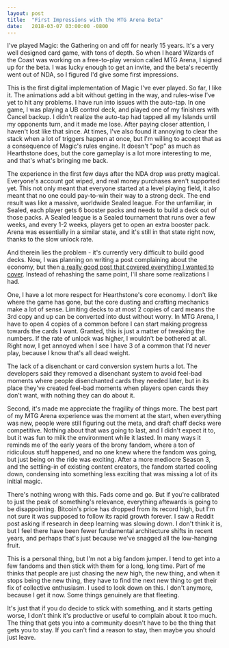 ```yaml
---
layout: post
title:  "First Impressions with the MTG Arena Beta"
date:   2018-03-07 03:00:00 -0800
---
```


I've played Magic: the Gathering on and off for nearly 15 years. It's a
very well designed card game, with tons of depth. So when I heard
Wizards of the Coast was working on a free-to-play version called MTG Arena, I
signed up for the beta. I was lucky enough to get an invite, and the beta's
recently went out of NDA, so I figured I'd give some first impressions.

This is the first digital implementation of Magic I've
ever played. So far, I like it.
The animations add a bit without getting in the way, and rules-wise I've yet
to hit any problems. I have run into issues with the auto-tap. In one game,
I was playing a UB control deck, and played one of my finishers with Cancel
backup. I didn't realize the auto-tap had tapped all my Islands until my
opponents turn, and it made me lose. After paying closer attention, I haven't
lost like that since. At times, I've also found it annoying to clear the stack
when a lot of triggers happen at once, but I'm willing to accept that as a
consequence of Magic's rules engine. It doesn't "pop" as much as Hearthstone
does, but the core gameplay is a lot more interesting to me, and that's what's
bringing me back.

The experience in the first few days after the NDA drop was pretty magical.
Everyone's account got wiped, and real money purchases aren't
supported yet. This not only meant that everyone started at a level playing
field, it also meant that no one could pay-to-win their way to a strong deck.
The end result was like a massive, worldwide Sealed league. For the
unfamiliar, in Sealed, each player gets 6 booster packs and needs to build a
deck out of those packs. A Sealed league is a Sealed tournament that runs over
a few weeks, and every 1-2 weeks, players get to open an extra booster pack.
Arena was essentially in a similar state, and it's still in that state right
now, thanks to the slow unlock rate.

And therein lies the problem - it's currently very difficult to build good
decks. Now, I was planning on writing a post complaining about the economy,
but then [a really good post that covered everything I wanted to cover](https://rngeternal.com/2018/03/28/going-deep-analyzing-the-mtga-economy/).
Instead of rehashing the same point, I'll share some realizations I had.

One, I have a lot more respect for Hearthstone's core economy. I don't like
where the game has gone, but the core dusting and crafting mechanics make a lot
of sense. Limiting decks to at most 2 copies of card means the 3rd copy and up
can be converted into dust without worry.
In MTG Arena, I have to open 4 copies of a common before I can start making
progress towards the cards I want. Granted, this is just a matter of tweaking
the numbers. If the rate of unlock was higher, I wouldn't be bothered at all.
Right now, I get annoyed when I see I have 3 of a common that I'd never play,
because I know that's all dead weight.

The lack of a disenchant or card conversion system hurts a lot. The developers
said they removed a disenchant system to avoid feel-bad moments where people
disenchanted cards they needed later, but in its place they've created feel-bad
moments when players open cards they don't want, with nothing they can do about
it.

Second, it's made me appreciate the fragility of things more. The best part of
my MTG Arena experience was the moment at the start, when everything was new,
people were still figuring out the meta, and draft chaff decks were competitive.
Nothing about that was going to last, and I didn't expect it to, but it was
fun to milk the environment while it lasted. In many ways it reminds me of the
early years of the brony fandom, where a ton of ridiculous stuff happened, and
no one knew where the fandom was going, but just being on the ride was exciting.
After a more mediocre Season 3, and the settling-in of existing content creators,
the fandom started cooling down, condensing into something less exciting that
was missing a lot of its initial magic.

There's nothing wrong with this. Fads come and go. But if you're calibrated
to just the peak of something's relevance, everything aftewards is going
to be disappointing. Bitcoin's price has dropped from its record high, but
I'm not sure it was supposed to follow its rapid growth forever. I saw a Reddit
post asking if research in deep learning was slowing down. I don't think it is,
but I feel there have been fewer fundamental architecture shifts in recent years,
and perhaps that's just because we've snagged all the low-hanging fruit.

This is a personal thing, but I'm not a big fandom jumper. I tend to get into a
few fandoms and then stick with them for a long, long time. Part of me thinks
that people are just chasing the new high, the new thing, and when it stops being
the new thing, they have to find the next new thing to get their fix of
collective enthusiasm. I used to look down on this. I don't anymore, because I
get it now. Some things genuinely are that fleeting.

It's just that if you do decide to stick with something, and it starts getting
worse, I don't think it's productive or useful to complain about it too much.
The thing that gets you into a community doesn't have to be the thing that
gets you to stay. If you can't find a reason to stay, then maybe you should
just leave.
